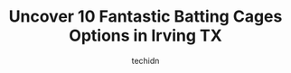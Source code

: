 ---
layout: ampstory
image: https://i0.wp.com/www.depkes.org/wp-content/uploads/2023/06/batting-cages-0-in-irving-tx-1685868545.jpeg?resize=640,853
author: techidn
featured: false
description: Discover the impressive array of Batting Cages options in Irving TX, where you can find 10 of the largest Batting Cages establishments in the area. From renowned classics to hidden gems, Irv
title: Uncover 10 Fantastic Batting Cages Options in Irving TX
cover:
   title: Uncover 10 Fantastic Batting Cages Options in Irving TX
   subtitle: Rickpate
   background: https://www.depkes.org/wp-content/uploads/2023/06/batting-cages-0-in-irving-tx-1685868545.jpeg

pages: 
 - layout: thirds
   top: <h1>#1 D-BAT Addison</h1>
   bottom: "<p>Fantastic experience at D-BAT Addison!  Coach Michael Vasquezs private lessons are above and beyond expectation!  They deliver results for my 9-year old son and are lase</p>"
   background: https://www.depkes.org/wp-content/uploads/2023/06/batting-cages-1-in-irving-tx-1685868546.png
   backgroundblur: true
 - layout: thirds
   top: <h1>#2 D-BAT Keller</h1>
   bottom: "<p>We had never been here before but my son needed some practice. The young man at the front desk was extremely helpful and kind. Kids had a good time and got in a lot of pr</p>"
   background: https://www.depkes.org/wp-content/uploads/2023/06/batting-cages-2-in-irving-tx-1685868547.jpeg
   cta:
      link: https://www.depkes.org/blog/uncover-10-fantastic-batting-cages-options-in-irving-tx/
      text: Uncover 10 Fantastic Batting Cages Options in Irving TX
 - layout: thirds
   top: <h1>#3 D-BAT Lewisville</h1>
   bottom: "<p>1500 Fairway Dr, Lewisville, TX 75057, United States</p>"
   background: https://www.depkes.org/wp-content/uploads/2023/06/batting-cages-3-in-irving-tx-1685868547.jpeg
   cta:
      link: https://www.depkes.org/blog/uncover-10-fantastic-batting-cages-options-in-irving-tx/
      text: Uncover 10 Fantastic Batting Cages Options in Irving TX
 - layout: thirds
   top: <h1>#4 D-BAT Arlington</h1>
   bottom: "<p>921 W Mayfield Rd, Arlington, TX 76015, United States</p>"
   background: https://images.unsplash.com/photo-1591393223703-56fe1347ac62?ixlib=rb-4.0.3&ixid=MnwxMjA3fDB8MHxwaG90by1wYWdlfHx8fGVufDB8fHx8&auto=format&fit=crop&w=640&h=853&q=80
   cta:
      link: https://www.depkes.org/blog/uncover-10-fantastic-batting-cages-options-in-irving-tx/
      text: Uncover 10 Fantastic Batting Cages Options in Irving TX
 - layout: thirds
   top: <h1>#5 D-BAT</h1>
   bottom: "<p>10875 John W. Elliott Dr, Frisco, TX 75033, United States</p>"
   background: https://images.unsplash.com/photo-1599422314077-f4dfdaa4cd09?ixlib=rb-4.0.3&ixid=MnwxMjA3fDB8MHxwaG90by1wYWdlfHx8fGVufDB8fHx8&auto=format&fit=crop&w=640&h=853&q=80
   cta:
      link: https://www.depkes.org/blog/uncover-10-fantastic-batting-cages-options-in-irving-tx/
      text: Uncover 10 Fantastic Batting Cages Options in Irving TX
 - layout: thirds
   top: <h1>#6 D-BAT DFW Baseball/Softball Academy</h1>
   bottom: "<p>415 S Nolen Dr, Southlake, TX 76092, United States</p>"
   background: https://images.unsplash.com/photo-1595364397663-fca4f075d796?ixlib=rb-4.0.3&ixid=MnwxMjA3fDB8MHxwaG90by1wYWdlfHx8fGVufDB8fHx8&auto=format&fit=crop&w=640&h=853&q=80
   cta:
      link: https://www.depkes.org/blog/uncover-10-fantastic-batting-cages-options-in-irving-tx/
      text: Uncover 10 Fantastic Batting Cages Options in Irving TX
 - layout: thirds
   top: <h1>#7 Top Prospects Academy</h1>
   bottom: "<p>2870 Market Loop, Southlake, TX 76092, United States</p>"
   background: https://images.unsplash.com/photo-1620421680010-0766ff230392?ixlib=rb-4.0.3&ixid=MnwxMjA3fDB8MHxwaG90by1wYWdlfHx8fGVufDB8fHx8&auto=format&fit=crop&w=640&h=853&q=80
   cta:
      link: https://www.depkes.org/blog/uncover-10-fantastic-batting-cages-options-in-irving-tx/
      text: Uncover 10 Fantastic Batting Cages Options in Irving TX
 - layout: thirds
   middle: Continue reading...
   background: https://images.unsplash.com/photo-1484589065579-248aad0d8b13?ixlib=rb-4.0.3&ixid=MnwxMjA3fDB8MHxwaG90by1wYWdlfHx8fGVufDB8fHx8&auto=format&fit=crop&w=640&h=853&q=80
   cta:
      link: https://www.depkes.org/blog/uncover-10-fantastic-batting-cages-options-in-irving-tx/
      text: Uncover 10 Fantastic Batting Cages Options in Irving TX
      
---